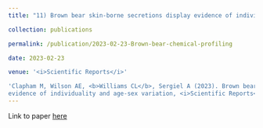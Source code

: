 ```yaml
---
title: "11) Brown bear skin-borne secretions display evidence of individuality and age-sex variation"

collection: publications

permalink: /publication/2023-02-23-Brown-bear-chemical-profiling

date: 2023-02-23

venue: '<i>Scientific Reports</i>'

'Clapham M, Wilson AE, <b>Williams CL</b>, Sergiel A (2023). Brown bear skin-borne secretions display
evidence of individuality and age-sex variation, <i>Scientific Reports</i>, 13, Article number: 3163.'
---
```


Link to paper [here](https://www.nature.com/articles/s41598-023-29479-y)

